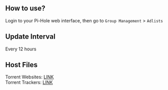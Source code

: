 ## How to use?
Login to your Pi-Hole web interface, then go to `Group Management` > `Adlists`<br>

## Update Interval
Every 12 hours

## Host Files
Torrent Websites: [LINK](https://raw.githubusercontent.com/sakibmahmud1/Pi-hole-Torrent-Blocklist/main/all-torrent-websites.txt)<br>
Torrent Trackers: [LINK](https://raw.githubusercontent.com/sakibmahmud1/Pi-hole-Torrent-Blocklist/main/all-torrent-trackres.txt)
